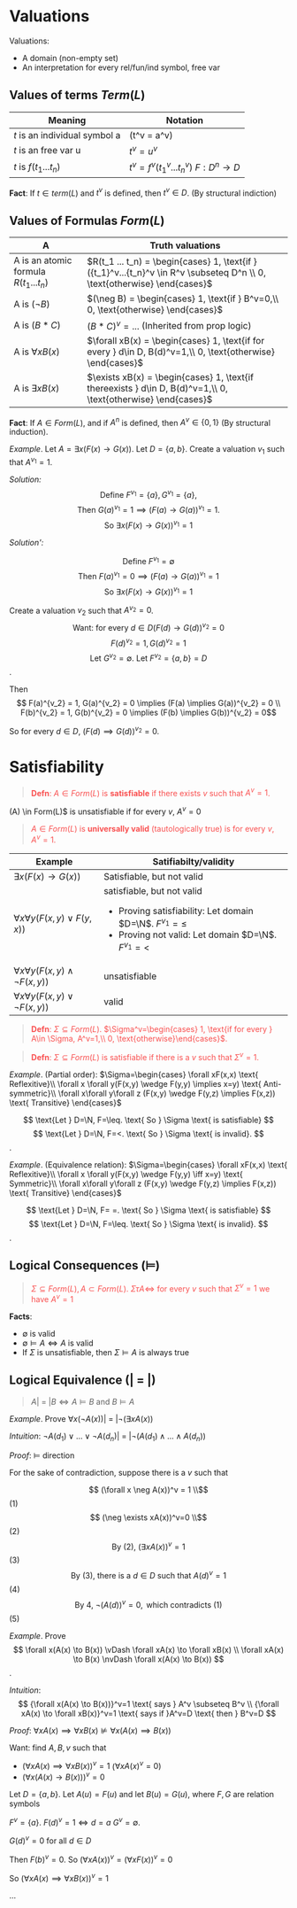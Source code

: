 <style>
r { color: #F95050 }
navy { color: #000099 }
b { color: #50C1F9 }
o { color: #F7A63B }
g { color: #48D03E }
</style>

# Valuations
Valuations: 
- A domain (non-empty set)
- An interpretation for every rel/fun/ind symbol, free var

## Values of terms $Term(L)$
| Meaning | Notation |
|---|---|
| $t$ is an individual symbol a | \(t^v = a^v\) |
| $t$ is an free var u | $t^v = u^v$ |
| $t$ is $f(t_1 ... t_n)$ | $t^v = f^v({t_1}^v...{t_n}^v)$  $F:D^n \to D$ |

**Fact**: If $t\in term(L)$ and $t^v$ is defined, then $t^v \in D$. (By structural indiction)

## Values of Formulas $Form(L)$

| A | Truth valuations |
|---|---|
| A is an atomic formula $R(t_1 ... t_n)$ | $R(t_1 ... t_n) = \begin{cases} 1, \text{if } ({t_1}^v...{t_n}^v \in R^v \subseteq D^n \\ 0, \text{otherwise} \end{cases}$ |
| A is $(\neg B)$ | $(\neg B) = \begin{cases} 1, \text{if } B^v=0,\\ 0, \text{otherwise} \end{cases}$ |
| A is $(B*C)$ | $(B*C)^v=...$ (Inherited from prop logic) |
| A is $\forall xB(x)$ | $\forall xB(x) = \begin{cases} 1, \text{if for every } d\in D, B(d)^v=1,\\ 0, \text{otherwise} \end{cases}$ |
| A is $\exists xB(x)$ | $\exists xB(x) = \begin{cases} 1, \text{if thereexists } d\in D, B(d)^v=1,\\ 0, \text{otherwise} \end{cases}$ |

**Fact**: If $A\in Form(L)$, and if $A^n$ is defined, then $A^v\in \{0,1\}$ (By structural induction).

*Example*. Let $A=\exists x(F(x) \to G(x))$. Let $D=\{a,b\}$. Create a valuation $v_1$ such that $A^{v_1}=1$.

*Solution:*
$$\text{Define } F^{v_1}=\{a\}, G^{v_1}=\{a\},$$
$$ \text{Then } G(a)^{v_1}=1 \implies {(F(a) \to G(a))}^{v_1}=1.$$
$$\text{So } {\exists x(F(x) \to G(x))}^{v_1}=1$$

*Solution':* 

$$\text{Define } F^{v_1}= \emptyset$$
$$\text{Then } F(a)^{v_1}=0 \implies {(F(a) \to G(a))}^{v_1}=1$$
$$\text{So } {\exists x(F(x) \to G(x))}^{v_1}=1$$

Create a valuation $v_2$ such that $A^{v_2}=0$.
$$ \text{Want: for every } d\in D {(F(d)\to G(d))}^{v_2}=0$$
$$ F(d)^{v_2}=1, G(d)^{v_2}=1 $$
$$ \text{Let } G^{v_2}=\emptyset. \text{ Let } F^{v_2}=\{a,b\}=D$$. 

Then 
$$ F(a)^{v_2} = 1, G(a)^{v_2} = 0 \implies (F(a) \implies G(a))^{v_2} = 0 \\ F(b)^{v_2} = 1, G(b)^{v_2} = 0 \implies (F(b) \implies G(b))^{v_2} = 0$$

So for every $d\in D$, $(F(d) \implies G(d))^{v_2}=0$.

# Satisfiability 
> <r>**Defn**: $A \in Form(L)$ is **satisfiable** if there exists $v$ such that $A^v=1$.</r> 

\(A\) \in Form(L)$ is unsatisfiable if for every $v$, $A^v=0$

> <r>$A \in Form(L)$ is **universally valid** (tautologically true) is for every $v$, $A^v=1$.</r> 

| Example | Satifiabilty/validity |
|---|---|
| $\exists x(F(x)\to G(x))$ | Satisfiable, but not valid |
| $\forall x\forall y (F(x,y) \vee F(y,x))$ | satisfiable, but not valid <ul><li>Proving satisfiability: Let domain $D=\N$. $F^{v_1} = \leq$</li><li>Proving not valid: Let domain $D=\N$. $F^{v_1} = <$</li></ul> | 
| $\forall x\forall y(F(x,y) \wedge \neg F(x,y))$ | unsatisfiable |
| $\forall x\forall y(F(x,y) \vee \neg F(x,y))$ | valid |


> <r>**Defn**: $\Sigma \subseteq Form(L)$. $\Sigma^v=\begin{cases} 1, \text{if for every } A\in \Sigma, A^v=1,\\ 0, \text{otherwise}\end{cases}$.</r>

> <r>**Defn**: $\Sigma \subseteq Form(L)$ is satisfiable if there is a $v$ such that $\Sigma^v=1$.</r>

*Example*. (Partial order): $\Sigma=\begin{cases}
\forall xF(x,x) \text{ Reflexitive}\\
\forall x \forall y(F(x,y) \wedge F(y,y) \implies x=y) \text{ Anti-symmetric}\\
\forall x\forall y\forall z (F(x,y) \wedge F(y,z) \implies F(x,z)) \text{ Transitive}
\end{cases}$

$$ \text{Let } D=\N, F=\leq. \text{ So } \Sigma \text{ is satisfiable} $$
$$ \text{Let } D=\N, F=<. \text{ So } \Sigma \text{ is invalid}. $$. 

*Example*. (Equivalence relation): $\Sigma=\begin{cases}
\forall xF(x,x) \text{ Reflexitive}\\
\forall x \forall y(F(x,y) \wedge F(y,y) \iff x=y) \text{ Symmetric}\\
\forall x\forall y\forall z (F(x,y) \wedge F(y,z) \implies F(x,z)) \text{ Transitive}
\end{cases}$

$$ \text{Let } D=\N, F= =. \text{ So } \Sigma \text{ is satisfiable} $$
$$ \text{Let } D=\N, F=\leq. \text{ So } \Sigma \text{ is invalid}. $$. 

## Logical Consequences ($\vDash$)
> <r>$\Sigma \subseteq Form(L), A \subset Form(L)$. $\Sigma \tau A \iff$ for every $v$ such that $\Sigma^v=1$ we have $A^v=1$</r>

**Facts**: 
- $\emptyset$ is valid
- $\emptyset \vDash A \iff A$ is valid 
- If $\Sigma$ is unsatisfiable, then $\Sigma \vDash A$ is always true

## Logical Equivalence ($|\!\!\!=\!\!\!|$)
> $A |\!\!\!=\!\!\!| B \iff A \vDash B \text{ and } B \vDash A$

*Example*. Prove $\forall x(\neg A(x)) |\!\!\!=\!\!\!| \neg(\exists xA(x))$

*Intuition*: $\neg A(d_1) \vee ... \vee \neg A(d_n) |\!\!\!=\!\!\!| \neg(A(d_1) \wedge ... \wedge A(d_n))$

*Proof*: $\vDash$ direction

For the sake of contradiction, suppose there is a $v$ such that 

$$ (\forall x \neg A(x))^v = 1 \\$$ (1)
$$ (\neg \exists xA(x))^v=0 \\$$ (2)
$$ \text{By (2), } (\exists xA(x))^v=1 $$ (3)
$$ \text{By (3), there is a } d\in D \text{ such that } A(d)^v=1 $$ (4)
$$  \text{By 4, } \neg (A(d))^v=0, \text{ which contradicts (1) }$$ (5)

*Example*. Prove 
$$ \forall x(A(x) \to B(x)) \vDash \forall xA(x) \to \forall xB(x) \\ \forall xA(x) \to B(x) \nvDash \forall x(A(x) \to B(x)) $$. 

*Intuition*: 
$$ {\forall x(A(x) \to B(x))}^v=1 \text{ says } A^v \subseteq B^v \\ {\forall xA(x) \to \forall xB(x)}^v=1 \text{ says if }A^v=D \text{ then } B^v=D $$

*Proof*: $\forall xA(x) \implies \forall xB(x) \nvDash \forall x(A(x) \implies B(x))$

Want: find $A, B, v$ such that 
- $(\forall xA(x) \implies \forall xB(x))^v=1$ ($\forall xA(x)^v=0$)
- $(\forall x(A(x) \to B(x)))^v=0$

Let $D=\{a,b\}$. Let $A(u)=F(u)$ and let $B(u)=G(u)$, where $F,G$ are relation symbols

$F^v=\{a\}$. $F(d)^v=1 \iff d=a$
$G^v=\emptyset$. 

$G(d)^v=0 \text{ for all } d\in D$

Then $F(b)^v=0$. So $(\forall xA(x))^v=(\forall xF(x))^v = 0$

So $(\forall xA(x) \implies \forall xB(x))^v=1$

...









